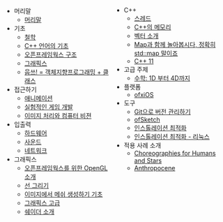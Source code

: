 <div style="width: 50%; float: left;">


<ul>
<li>머리말

<ul>
<li><a target="_blank" href="http://openframeworks.cc/ofBook/chapters/foreword.html">머리말</a></li>
</ul>
</li>
<li>기초

<ul>
<li><a target="_blank" href="http://openframeworks.cc/ofBook/chapters/of_philosophy.html">철학</a></li>
<li><a target="_blank" href="http://openframeworks.cc/ofBook/chapters/cplusplus_basics.html">C++ 언어의 기초</a></li>
<li><a target="_blank" href="http://openframeworks.cc/ofBook/chapters/setup_and_project_structure.html">오픈프레임웍스 구조</a></li>
<li><a target="_blank" href="http://openframeworks.cc/ofBook/chapters/intro_to_graphics.html">그래픽스</a></li>
<li><a target="_blank" href="http://openframeworks.cc/ofBook/chapters/OOPs!.html">웁쓰! = 객체지향프로그래밍 + 클래스</a></li>
</ul>
</li>
<li>접근하기

<ul>
<li><a target="_blank" href="http://openframeworks.cc/ofBook/chapters/animation.html">애니메이션</a></li>
<li><a target="_blank" href="http://openframeworks.cc/ofBook/chapters/game_design.html">실험적인 게임 개발</a></li>
<li><a target="_blank" href="http://openframeworks.cc/ofBook/chapters/image_processing_computer_vision.html">이미지 처리와 컴퓨터 비젼</a></li>
</ul>
</li>
<li>입출력

<ul>
<li><a target="_blank" href="http://openframeworks.cc/ofBook/chapters/hardware.html">하드웨어</a></li>
<li><a target="_blank" href="http://openframeworks.cc/ofBook/chapters/sound.html">사운드</a></li>
<li><a target="_blank" href="http://openframeworks.cc/ofBook/chapters/network.html">네트워크</a></li>
</ul>
</li>
<li>그래픽스

<ul>
<li><a target="_blank" href="http://openframeworks.cc/ofBook/chapters/openGL.html">오픈프레임웍스를 위한 OpenGL 소개</a></li>
<li><a target="_blank" href="http://openframeworks.cc/ofBook/chapters/lines.html">선 그리기</a></li>
<li><a target="_blank" href="http://openframeworks.cc/ofBook/chapters/generativemesh.html">이미지에서 메쉬 생성하기 기초</a></li>
<li><a target="_blank" href="http://openframeworks.cc/ofBook/chapters/advanced_graphics.html">그래픽스 고급</a></li>
<li><a target="_blank" href="http://openframeworks.cc/ofBook/chapters/shaders.html">쉐이더 소개</a></li>
</ul>
</li>


</ul> 
</div>
<div style="width: 50%; float: left;">
<ul>

<li>C++

<ul>
<li><a target="_blank" href="http://openframeworks.cc/ofBook/chapters/threads.html">스레드</a></li>
<li><a target="_blank" href="http://openframeworks.cc/ofBook/chapters/memory.html">C++의 메모리</a></li>
<li><a target="_blank" href="http://openframeworks.cc/ofBook/chapters/stl_vector.html">벡터 소개</a></li>
<li><a target="_blank" href="http://openframeworks.cc/ofBook/chapters/stl_map.html">Map과 함께 놀아봅시다, 정확히 std::map 말이죠</a></li>
<li><a target="_blank" href="http://openframeworks.cc/ofBook/chapters/c++11.html">C++ 11</a></li>
</ul>
</li>


<li>고급 주제

<ul>
<li><a target="_blank" href="http://openframeworks.cc/ofBook/chapters/math.html">수학: 1D 부터 4D까지</a></li>
</ul>
</li>
<li>플랫폼

<ul>
<li><a target="_blank" href="http://openframeworks.cc/ofBook/chapters/ios.html">ofxiOS</a></li>
</ul>
</li>
<li>도구

<ul>
<li><a target="_blank" href="http://openframeworks.cc/ofBook/chapters/version_control_with_git.html">Git으로 버전 관리하기</a></li>
<li><a target="_blank" href="http://openframeworks.cc/ofBook/chapters/ofSketch.html">ofSketch</a></li>
<li><a target="_blank" href="http://openframeworks.cc/ofBook/chapters/installation_up_4evr_macosx.html">인스톨레이션 최적화</a></li>
<li><a target="_blank" href="http://openframeworks.cc/ofBook/chapters/installation_up_4evr_linux.html">인스톨레이션 최적화 - 리눅스</a></li>
</ul>
</li>
<li>적용 사례 소개

<ul>
<li><a target="_blank" href="http://openframeworks.cc/ofBook/chapters/project_eva.html">Choreographies for Humans and Stars</a></li>
<li><a target="_blank" href="http://openframeworks.cc/ofBook/chapters/project_joel.html">Anthropocene</a></li>
</ul>
</li>
</ul>




</div>